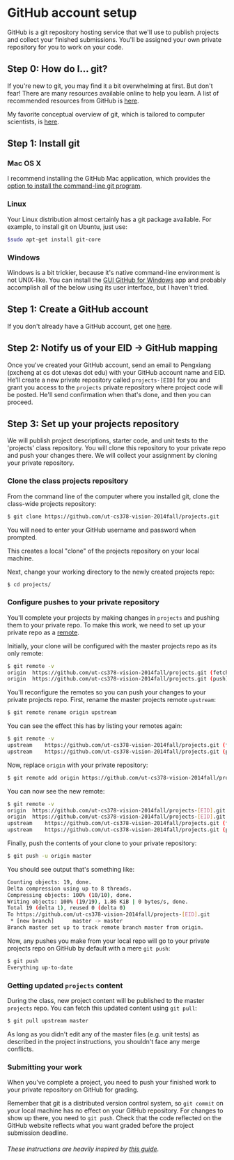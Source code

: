 GitHub account setup
====================

GitHub is a git repository hosting service that we'll use to publish projects and collect your finished submissions. You'll be assigned your own private repository for you to work on your code.

## Step 0: How do I... git?

If you're new to git, you may find it a bit overwhelming at first. But don't fear! There are many resources available online to help you learn. A list of recommended resources from GitHub is [here](https://help.github.com/articles/what-are-other-good-resources-for-learning-git-and-github). 

My favorite conceptual overview of git, which is tailored to computer scientists, is [here](http://eagain.net/articles/git-for-computer-scientists/). 

## Step 1: Install git

### Mac OS X

I recommend installing the GitHub Mac application, which provides the [option to install the command-line git program](https://github.com/blog/1510-installing-git-from-github-for-mac).

### Linux

Your Linux distribution almost certainly has a git package available. For example, to install git on Ubuntu, just use:

```bash
$sudo apt-get install git-core
```

### Windows

Windows is a bit trickier, because it's native command-line environment is not UNIX-like. You can install the [GUI GitHub for Windows](https://windows.github.com/) app and probably accomplish all of the below using its user interface, but I haven't tried.

## Step 1: Create a GitHub account

If you don't already have a GitHub account, get one [here](https://github.com/join).

## Step 2: Notify us of your EID -> GitHub mapping

Once you've created your GitHub account, send an email to Pengxiang (pxcheng at cs dot utexas dot edu) with your GitHub account name and EID. He'll create a new private repository called `projects-[EID]` for you and grant you access to the `projects` private repository where project code will be posted. He'll send confirmation when that's done, and then you can proceed.

## Step 3: Set up your projects repository

We will publish project descriptions, starter code, and unit tests to the 'projects' class repository. You will clone this repository to your private repo and push your changes there. We will collect your assignment by cloning your private repository.

### Clone the class projects repository

From the command line of the computer where you installed git, clone the class-wide projects repository:

```bash
$ git clone https://github.com/ut-cs378-vision-2014fall/projects.git
```

You will need to enter your GitHub username and password when prompted.

This creates a local "clone" of the projects repository on your local machine.

Next, change your working directory to the newly created projects repo:

```bash
$ cd projects/
```

### Configure pushes to your private repository

You'll complete your projects by making changes in `projects` and pushing them to your private repo. To make this work, we need to set up your private repo as a [remote](http://git-scm.com/book/en/Git-Basics-Working-with-Remotes).

Initially, your clone will be configured with the master projects repo as its only remote:

```bash
$ git remote -v
origin	https://github.com/ut-cs378-vision-2014fall/projects.git (fetch)
origin	https://github.com/ut-cs378-vision-2014fall/projects.git (push)
```

You'll reconfigure the remotes so you can push your changes to your private projects repo. First, rename the master projects remote `upstream`:

```bash
$ git remote rename origin upstream
```

You can see the effect this has by listing your remotes again:

```bash
$ git remote -v
upstream	https://github.com/ut-cs378-vision-2014fall/projects.git (fetch)
upstream	https://github.com/ut-cs378-vision-2014fall/projects.git (push)
```

Now, replace `origin` with your private repository:

```bash
$ git remote add origin https://github.com/ut-cs378-vision-2014fall/projects-[EID].git
```

You can now see the new remote:

```bash
$ git remote -v
origin	https://github.com/ut-cs378-vision-2014fall/projects-[EID].git (fetch)
origin	https://github.com/ut-cs378-vision-2014fall/projects-[EID].git (push)
upstream	https://github.com/ut-cs378-vision-2014fall/projects.git (fetch)
upstream	https://github.com/ut-cs378-vision-2014fall/projects.git (push)
```

Finally, push the contents of your clone to your private repository:

```bash
$ git push -u origin master
```

You should see output that's something like:

```bash
Counting objects: 19, done.
Delta compression using up to 8 threads.
Compressing objects: 100% (10/10), done.
Writing objects: 100% (19/19), 1.86 KiB | 0 bytes/s, done.
Total 19 (delta 1), reused 0 (delta 0)
To https://github.com/ut-cs378-vision-2014fall/projects-[EID].git
 * [new branch]      master -> master
Branch master set up to track remote branch master from origin.
```

Now, any pushes you make from your local repo will go to your private projects repo on GitHub by default with a mere `git push`:

```bash
$ git push
Everything up-to-date
```

### Getting updated `projects` content

During the class, new project content will be published to the master `projects` repo. You can fetch this updated content using `git pull`:

```bash
$ git pull upstream master
```

As long as you didn't edit any of the master files (e.g. unit tests) as described in the project instructions, you shouldn't face any merge conflicts.

### Submitting your work

When you've complete a project, you need to push your finished work to your private repository on GitHub for grading.

Remember that git is a distributed version control system, so `git commit` on your local machine has no effect on your GitHub repository. For changes to show up there, you need to `git push`. Check that the code reflected on the GitHub website reflects what you want graded before the project submission deadline.

###### These instructions are heavily inspired by [this guide](https://raw.githubusercontent.com/ComS342-ISU/course-info/master/guides/course-setup.md).
